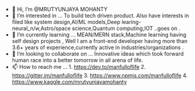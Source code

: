 - 👋 Hi, I’m @MRUTYUNJAYA MOHANTY
- 👀 I’m interested in ... To build tech driven product. Also have interests in filed like system design,AI/ML models,Deep learing-neural_n/w,Astro/space 
      science,Quantum computing,IOT ..goes on .  
- 🌱 I’m currently learning ... MEAN/MERN stack,Machine learning having self design projects , Well I am a front-end developer having more than 3.6+ years of experience,currently active in 
      industries/organizations .  
- 💞️ I’m looking to collaborate on ... Innovative ideas which took forward human race into a better tomorrow in all arena of life.
- 📫 How to reach me ... 1. https://dev.to/manfulloflife   2. https://gitter.im/manfulloflife  3. https://www.npmjs.com/manfulloflife 
        4. https://www.kaggle.com/mrutyunjayamohanty 

<!---
MRUTYUNJAYAMOHANTY/MRUTYUNJAYAMOHANTY is a ✨ special ✨ repository because its `README.md` (this file) appears on your GitHub profile.
You can click the Preview link to take a look at your changes.
--->
